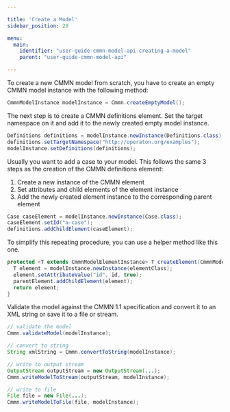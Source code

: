 ```yaml
---

title: 'Create a Model'
sidebar_position: 20

menu:
  main:
    identifier: "user-guide-cmmn-model-api-creating-a-model"
    parent: "user-guide-cmmn-model-api"

---
```



To create a new CMMN model from scratch, you have to create an empty CMMN model instance with the following method:

```java
CmmnModelInstance modelInstance = Cmmn.createEmptyModel();
```

The next step is to create a CMMN definitions element. Set the target namespace on it and add it
to the newly created empty model instance.

```java
Definitions definitions = modelInstance.newInstance(Definitions.class);
definitions.setTargetNamespace("http://operaton.org/examples");
modelInstance.setDefinitions(definitions);
```

Usually you want to add a case to your model. This follows
the same 3 steps as the creation of the CMMN definitions element:

1. Create a new instance of the CMMN element
2. Set attributes and child elements of the element instance
3. Add the newly created element instance to the corresponding parent element

```java
Case caseElement = modelInstance.newInstance(Case.class);
caseElement.setId("a-case");
definitions.addChildElement(caseElement);
```

To simplify this repeating procedure, you can use a helper method like this one.

```java
protected <T extends CmmnModelElementInstance> T createElement(CmmnModelElementInstance parentElement, String id, Class<T> elementClass) {
  T element = modelInstance.newInstance(elementClass);
  element.setAttributeValue("id", id, true);
  parentElement.addChildElement(element);
  return element;
}
```

Validate the model against the CMMN 1.1 specification and convert it to
an XML string or save it to a file or stream.

```java
// validate the model
Cmmn.validateModel(modelInstance);

// convert to string
String xmlString = Cmmn.convertToString(modelInstance);

// write to output stream
OutputStream outputStream = new OutputStream(...);
Cmmn.writeModelToStream(outputStream, modelInstance);

// write to file
File file = new File(...);
Cmmn.writeModelToFile(file, modelInstance);
```
